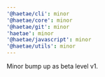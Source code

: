 ```yaml
---
'@haetae/cli': minor
'@haetae/core': minor
'@haetae/git': minor
'haetae': minor
'@haetae/javascript': minor
'@haetae/utils': minor
---
```


Minor bump up as beta level v1.
